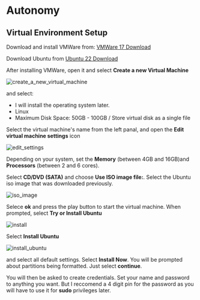 # Autonomy
## Virtual Environment Setup
Download and install VMWare from: <a href="https://livecsupomona-my.sharepoint.com/:u:/g/personal/rickramirez_cpp_edu/EauwsEtVC3ZIpcxP7PNTYyQBfk_FGKrOK8cS6195BIdhJQ?e=aO1hES">VMWare 17 Download</a>

Download Ubuntu from <a href="https://releases.ubuntu.com/jammy/ubuntu-22.04.4-desktop-amd64.iso">Ubuntu 22 Download</a>

After installing VMWare, open it and select <b>Create a new Virtual Machine</b> 

![create_a_new_virtual_machine](https://github.com/CPP-EVTOL/Autonomy/assets/10952997/b166ffce-78fc-4876-adf8-b7460d0ae42f)

and select:
<ul>
  <li>I will install the operating system later.</li>
  <li>Linux</li>
  <li>Maximum Disk Space: 50GB - 100GB / Store virtual disk as a single file</li>
</ul>

Select the virtual machine's name from the left panal, and open the <b>Edit virtual machine settings</b> icon


![edit_settings](https://github.com/CPP-EVTOL/Autonomy/assets/10952997/6106a8aa-f699-4d16-9b12-1b2a91ea1782)

Depending on your system, set the <b>Memory</b> (between 4GB and 16GB)and <b>Processors</b> (between 2 and 6 cores). 

Select <b>CD/DVD (SATA)</b> and choose <b>Use ISO image file:</b>. Select the Ubuntu iso image that was downloaded previously.

![iso_image](https://github.com/CPP-EVTOL/Autonomy/assets/10952997/962df41d-978a-44cc-8bae-dc8c9c7f8900)

 Selece <b>ok</b> and press the play button to start the virtual machine. When prompted, select <b>Try or Install Ubuntu</b>
 
![install](https://github.com/CPP-EVTOL/Autonomy/assets/10952997/b94cffa7-71df-4c76-bd16-ec7c21634d52)

Select <b>Install Ubuntu</b>

![install_ubuntu](https://github.com/CPP-EVTOL/Autonomy/assets/10952997/221f1043-6b93-412e-aa8f-8d4800824ca2)

and select all default settings. Select <b>Install Now</b>. You will be prompted about partitions being formatted. Just select <b>continue</b>. 

You will then be asked to create credentials. Set your name and password to anything you want. But I reccomend a 4 digit pin for the password as you will have to use it for <b>sudo</b> privileges later.

